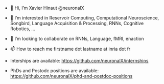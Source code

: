 - 👋 Hi, I’m Xavier Hinaut @neuronalX
- 👀 I’m interested in Reservoir Computing, Computational Neuroscience, Songbird, Language Acquisition & Processing, RNNs, Cognitive Robotics, ...
- 💞️ I’m looking to collaborate on RNNs, Language, fMRI, enaction
- 📫 How to reach me firstname dot lastname at inria dot fr

- Interships are available: https://github.com/neuronalX/internships
- PhDs and Postodc positions are available: https://github.com/neuronalX/phd-and-postdoc-positions

<!---
neuronalX/neuronalX is a ✨ special ✨ repository because its `README.md` (this file) appears on your GitHub profile.
You can click the Preview link to take a look at your changes.
--->
